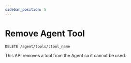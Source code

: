 ```yaml
---
sidebar_position: 5
---
```


# Remove Agent Tool

`DELETE /agent/tools/:tool_name`

This API removes a tool from the Agent so it cannot be used.

